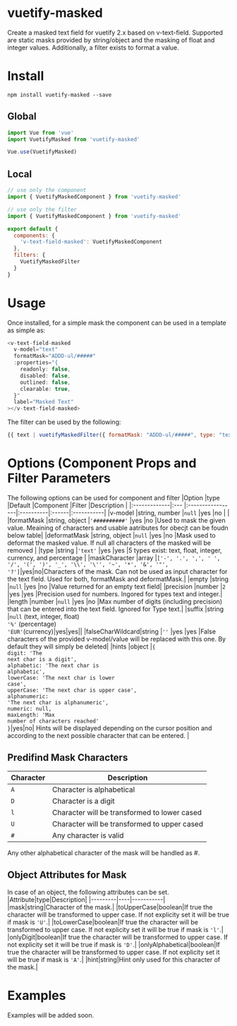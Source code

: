 # vuetify-masked
Create a masked text field for vuetify 2.x based on v-text-field. Supported are static masks provided by string/object and the masking of float and integer values.
Additionally, a filter exists to format a value.

# Install

```
npm install vuetify-masked --save
```
## Global
```javascript
import Vue from 'vue'
import VuetifyMasked from 'vuetify-masked'

Vue.use(VuetifyMasked)
```

## Local
```javascript
// use only the component
import { VuetifyMaskedComponent } from 'vuetify-masked'

// use only the filter
import { VuetifyMaskedComponent } from 'vuetify-masked'

export default {
  components: {
    'v-text-field-masked': VuetifyMaskedComponent
  },
  filters: {
    VuetifyMaskedFilter
  }
}
```
# Usage
Once installed, for a simple mask the component can be used in a template as simple as:
```javascript
<v-text-field-masked
  v-model="text"
  formatMask="ADDD-ul/#####"
  :properties="{
    readonly: false,
    disabled: false,
    outlined: false,
    clearable: true,
  }"
  label="Masked Text"
></v-text-field-masked>
```
The filter can be used by the following:
```javascript
{{ text | vuetifyMaskedFilter({ formatMask: "ADDD-ul/#####", type: "text" }) }}
```

# Options (Component Props and Filter Parameters
The following options can be used for component and filter
|Option        |type           |Default           |Component  |Filter |Description |
|:-------------|:---           |:-----------------|:----------|:------|:-----------|
|v-model       |string, number |``null``          |yes        |no     |            |
|formatMask    |string, object |``'##########'``  |yes        |no     |Used to mask the given value. Meaining of characters and usable aatributes for obecjt can be foudn below table|
|deformatMask  |string, object |``null``          |yes        |no     |Mask used to deformat the masked value. If null all characters of the masked will be removed |
|type          |string         |``'text'``        |yes        |yes    |5 types exist: text, float, integer, currency, and percentage |
|maskCharacter |array          |``['-', '.', ',', ' ', '/', '(', ')', '_', '\\', '\'', '~', '*', '&', '"', '?']``|yes|no|Characters of the mask. Can not be used as input character for the text field. Used for both, formatMask and deformatMask.|
|empty         |string         |``null``          |yes        |no     |Value returned for an empty text field|
|precision     |number         |``2``             |yes        |yes    |Precision used for numbers. Ingored for types text and integer.|
|length        |number         |``null``          |yes        |no     |Max number of digits (including precision) that can be entered into the text field. Ignored for Type text.|
|suffix        |string         |``null`` (text, integer, float)<br/>``'%'`` (percentage)<br/>``'EUR'``(currency)|yes|yes||
|falseCharWildcard|string      |``''``            |yes        |yes    |False characters of the provided  v-model/value will be replaced with this one. By default they will simply be deleted|
|hints         |object         |<code>{<br/>digit: 'The next char is a digit',<br/>alphabetic: 'The next char is alphabetic',<br/>lowerCase: 'The next char is lower case',<br/>upperCase: 'The next char is upper case',<br/>alphanumeric: 'The next char is alphanumeric',<br/>numeric: null,<br/>maxLength: 'Max number of characters reached'<br/>}</code>|yes|no| Hints will be displayed depending on the cursor position and according to the next possible character that can be entered. |

## Predifind Mask Characters
|Character|Description|
|---------|-----------|
|``A``|Character is alphabetical|
|``D``|Character is a digit|
|``l``|Character will be transformed to lower cased|
|``U``|Character will be transformed to upper cased|
|``#``|Any character is valid|

Any other alphabetical character of the mask will be handled as #.

## Object Attributes for Mask
In case of an object, the following attributes can be set.
|Attribute|type|Description|
|---------|----|-----------|
|mask|string|Character of the mask.|
|toUpperCase|boolean|If true the character will be transformed to upper case. If not explicity set it will be true if mask is ``'U'``.|
|toLowerCase|boolean|If true the character will be transformed to upper case. If not explicity set it will be true if mask is ``'l'``.|
|onlyDigit|boolean|If true the character will be transformed to upper case. If not explicity set it will be true if mask is ``'D'``.|
|onlyAlphabetical|boolean|If true the character will be transformed to upper case. If not explicity set it will be true if mask is ``'A'``.|
|hint|string|Hint only used for this character of the mask.|

# Examples
Examples will be added soon.
